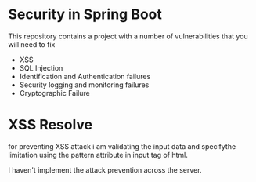 # Security in Spring Boot
This repository contains a project with a number of vulnerabilities that you will need to fix

- XSS
- SQL Injection
- Identification and Authentication failures
- Security logging and monitoring failures
- Cryptographic Failure

# XSS Resolve
for preventing XSS attack i am validating the input data and specifythe limitation using the pattern attribute in input tag of html.
 
I haven't implement the attack prevention across the server.
